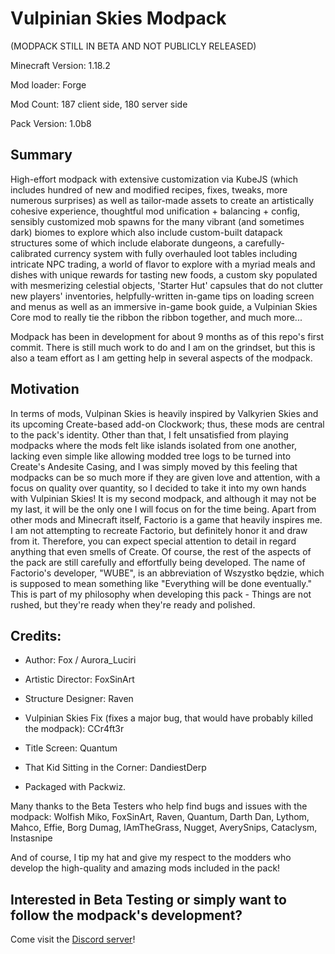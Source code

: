 # Vulpinian Skies Modpack

(MODPACK STILL IN BETA AND NOT PUBLICLY RELEASED)

Minecraft Version: 1.18.2

Mod loader: Forge

Mod Count: 187 client side, 180 server side

Pack Version: 1.0b8

## Summary

High-effort modpack with extensive customization via KubeJS (which includes hundred of new and modified recipes, fixes, tweaks, more numerous surprises) as well as tailor-made assets to create an artistically cohesive experience, thoughtful mod unification + balancing + config, sensibly customized mob spawns for the many vibrant (and sometimes dark) biomes to explore which also include custom-built datapack structures some of which include elaborate dungeons, a carefully-calibrated currency system with fully overhauled loot tables including intricate NPC trading, a world of flavor to explore with a myriad meals and dishes with unique rewards for tasting new foods, a custom sky populated with mesmerizing celestial objects, 'Starter Hut' capsules that do not clutter new players' inventories, helpfully-written in-game tips on loading screen and menus as well as an immersive in-game book guide, a Vulpinian Skies Core mod to really tie the ribbon the ribbon together, and much more...

Modpack has been in development for about 9 months as of this repo's first commit. There is still much work to do and I am on the grindset, but this is also a team effort as I am getting help in several aspects of the modpack.

## Motivation

In terms of mods, Vulpinan Skies is heavily inspired by Valkyrien Skies and its upcoming Create-based add-on Clockwork; thus, these mods are central to the pack's identity. Other than that, I felt unsatisfied from playing modpacks where the mods felt like islands isolated from one another, lacking even simple like allowing modded tree logs to be turned into Create's Andesite Casing, and I was simply moved by this feeling that modpacks can be so much more if they are given love and attention, with a focus on quality over quantity, so I decided to take it into my own hands with Vulpinian Skies! It is my second modpack, and although it may not be my last, it will be the only one I will focus on for the time being.
Apart from other mods and Minecraft itself, Factorio is a game that heavily inspires me. I am not attempting to recreate Factorio, but definitely honor it and draw from it. Therefore, you can expect special attention to detail in regard anything that even smells of Create. Of course, the rest of the aspects of the pack are still carefully and effortfully being developed. The name of Factorio's developer, "WUBE", is an abbreviation of Wszystko będzie, which is supposed to mean something like "Everything will be done eventually." This is part of my philosophy when developing this pack - Things are not rushed, but they're ready when they're ready and polished.

## Credits:

- Author: Fox / Aurora_Luciri

- Artistic Director: FoxSinArt

- Structure Designer: Raven

- Vulpinian Skies Fix (fixes a major bug, that would have probably killed the modpack): CCr4ft3r

- Title Screen: Quantum

- That Kid Sitting in the Corner: DandiestDerp

- Packaged with Packwiz.

Many thanks to the Beta Testers who help find bugs and issues with the modpack:
Wolfish Miko, FoxSinArt, Raven, Quantum, Darth Dan, Lythom, Mahco, Effie, Borg Dumag, IAmTheGrass, Nugget, AverySnips, Cataclysm, Instasnipe

And of course, I tip my hat and give my respect to the modders who develop the high-quality and amazing mods included in the pack!

## Interested in Beta Testing or simply want to follow the modpack's development?
Come visit the [Discord server](https://discord.gg/42AWczbc)!
